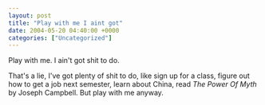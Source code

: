 ```yaml
---
layout: post
title: "Play with me I aint got"
date: 2004-05-20 04:40:00 +0000
categories: ["Uncategorized"]
---
```


Play with me. I ain't got shit to do.

That's a lie, I've got plenty of shit to do, like sign up for a class, figure out how to get a job next semester, learn about China, read *The Power Of Myth* by Joseph Campbell. But play with me anyway.